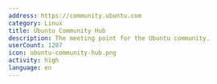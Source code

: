 ```yaml
---
address: https://community.ubuntu.com
category: Linux
title: Ubuntu Community Hub
description: The meeting point for the Ubuntu community.
userCount: 1287
icon: ubuntu-community-hub.png
activity: high
language: en
---
```

